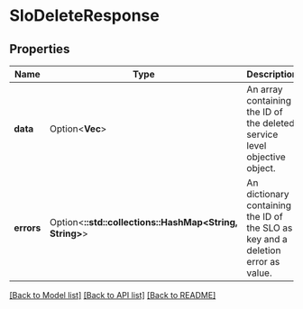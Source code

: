 # SloDeleteResponse

## Properties

Name | Type | Description | Notes
------------ | ------------- | ------------- | -------------
**data** | Option<**Vec<String>**> | An array containing the ID of the deleted service level objective object. | [optional]
**errors** | Option<**::std::collections::HashMap<String, String>**> | An dictionary containing the ID of the SLO as key and a deletion error as value. | [optional]

[[Back to Model list]](../README.md#documentation-for-models) [[Back to API list]](../README.md#documentation-for-api-endpoints) [[Back to README]](../README.md)


